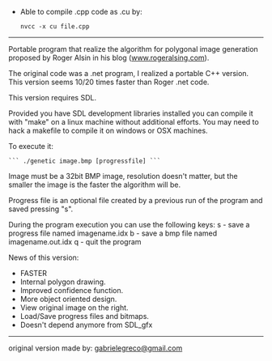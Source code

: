 - Able to compile .cpp code as .cu by:

	``` nvcc -x cu file.cpp ```

---

Portable program that realize the algorithm for polygonal image generation proposed by Roger Alsin in his blog (www.rogeralsing.com).

The original code was a .net program, I realized a portable C++ version. This version seems 10/20 times faster than Roger .net code.

This version requires SDL.

Provided you have SDL development libraries installed you can compile it with "make" on a linux machine without additional efforts. You may need to hack a makefile to compile it on windows or OSX machines.

To execute it:

	``` ./genetic image.bmp [progressfile] ```

Image must be a 32bit BMP image, resolution doesn't matter, but the smaller the image is the faster the algorithm will be.

Progress file is an optional file created by a previous run of the program and saved pressing "s".

During the program execution you can use the following keys:
s - save a progress file named imagename.idx
b - save a bmp file named imagename.out.idx
q - quit the program

News of this version:
- FASTER
- Internal polygon drawing.
- Improved confidence function.
- More object oriented design.
- View original image on the right.
- Load/Save progress files and bitmaps.
- Doesn't depend anymore from SDL_gfx

---

original version made by:
	gabrielegreco@gmail.com
